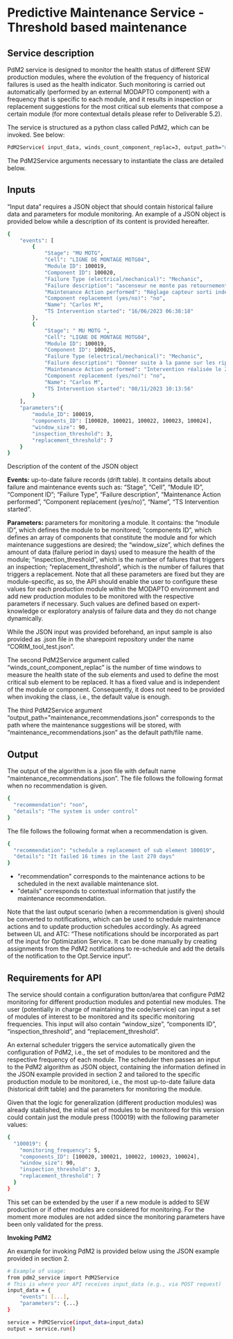 # Predictive Maintenance Service - Threshold based maintenance

## Service description

PdM2 service is designed to monitor the health status of different SEW production modules, where the evolution of the frequency of historical failures is used as the health indicator. Such monitoring is carried out automatically (performed by an external MODAPTO component) with a frequency that is specific to each module, and it results in inspection or replacement suggestions for the most critical sub elements that compose a certain module (for more contextual details please refer to Deliverable 5.2).

The service is structured as a python class called PdM2, which can be invoked. See below:

```sh
PdM2Service( input_data, winds_count_component_replac=3, output_path="maintenance_recommendations.json")
```

The PdM2Service arguments necessary to instantiate the class are detailed below.

## Inputs

“Input data” requires a JSON object that should contain historical failure data and parameters for module monitoring. An example of a JSON object is provided below while a description of its content is provided hereafter. 

```sh
{
    "events": [
        {
            "Stage": "MU MOTG",
            "Cell": "LIGNE DE MONTAGE MOTG04",
            "Module ID": 100019,
            "Component ID": 100020,
            "Failure Type (electrical/mechanical)": "Mechanic",
            "Failure description": "ascenseur ne monte pas retournement",
            "Maintenance Action performed": "Réglage capteur sorti indexeur\n----- Mickael KLEIN 16/06/2023 08:01 -----",
            "Component replacement (yes/no)": "no",
            "Name": "Carlos M",
            "TS Intervention started": "16/06/2023 06:38:18"
        },
        {
            "Stage": " MU MOTG ",
            "Cell": "LIGNE DE MONTAGE MOTG04",
            "Module ID": 100019,
            "Component ID": 100025,
            "Failure Type (electrical/mechanical)": "Mechanic",
            "Failure description": "Donner suite à la panne sur les rippeurs. Remise en état !",
            "Maintenance Action performed": "Intervention réalisée le 22 novembre 2023\r\n----- Damien Kuhn 23/11/2023 08:34 -----",
            "Component replacement (yes/no)": "no",
            "Name": "Carlos M",
            "TS Intervention started": "08/11/2023 10:13:56"
        }
    ],
    "parameters":{
        "module_ID": 100019,
        "components_ID": [100020, 100021, 100022, 100023, 100024],
        "window_size": 90,
        "inspection_threshold": 3,
        "replacement_threshold": 7
    }
}

```
Description of the content of the JSON object

**Events:** up-to-date failure records (drift table). It contains details about failure and maintenance events such as: “Stage”, “Cell”, “Module ID”, “Component ID”; “Failure Type”, “Failure description”, “Maintenance Action performed”, “Component replacement (yes/no)”, “Name”, “TS Intervention started”.

**Parameters:** parameters for monitoring a module. It contains: the “module ID”, which defines the module to be monitored; “components ID”, which defines an array of components that constitute the module and for which maintenance suggestions are desired; the “window_size”, which defines the amount of data (failure period in days) used to measure the health of the module; “inspection_threshold”, which is the number of failures that triggers an inspection; “replacement_threshold”, which is the number of failures that triggers a replacement. Note that all these parameters are fixed but they are module-specific, as so, the API should enable the user to configure these values for each production module within the MODAPTO environment and add new production modules to be monitored with the respective parameters if necessary. Such values are defined based on expert-knowledge or exploratory analysis of failure data and they do not change dynamically. 

While the JSON input was provided beforehand,  an input sample is also provided as .json file in the sharepoint repository under the name “CORIM_tool_test.json”. 

The second PdM2Service argument called “winds_count_component_replac” is the number of time windows to measure the health state of the sub elements and used to define the most critical sub element to be replaced. It has a fixed value and is independent of the module or component. Consequently, it does not need to be provided when invoking the class, i.e., the default value is enough. 

The third PdM2Service argument “output_path="maintenance_recommendations.json" corresponds to the path where the maintenance suggestions will be stored, with “maintenance_recommendations.json” as the default path/file name. 

## Output

The output of the algorithm is a .json file with default name “maintenance_recommendations.json”. The file follows the following format when no recommendation is given. 

```sh
{
  "recommendation": "non",
  "details": "The system is under control"
}
```
The file follows the following format when a recommendation is given. 
```sh
{
  "recommendation": "schedule a replacement of sub element 100019",
  "details": "It failed 16 times in the last 270 days"
}
```
- "recommendation" corresponds to the maintenance actions to be scheduled in the next available maintenance slot.
- "details" corresponds to contextual information that justify the maintenance recommendation.

Note that the last output scenario (when a recommendation is given) should be converted to notifications, which can be used to schedule maintenance actions and to update production schedules accordingly. As agreed between UL and ATC: “These notifications should be incorporated as part of the input for Optimization Service. It can be done manually by creating assignments from the PdM2 notifications to re-schedule and add the details of the notification to the Opt.Service input”.

## Requirements for API
The service should contain a configuration button/area that configure PdM2 monitoring for different production modules and potential new modules. The user (potentially in charge of maintaining the code/service) can input a set of modules of interest to be monitored and its specific monitoring frequencies. This input will also contain “window_size”, “components ID”, “inspection_threshold”, and “replacement_threshold”. 

An external scheduler triggers the service automatically given the configuration of PdM2, i.e., the set of modules to be monitored and the respective frequency of each module. The scheduler then passes an input to the PdM2 algorithm as JSON object, containing the information defined in the JSON example provided in section 2 and tailored to the specific production module to be monitored, i.e., the most up-to-date failure data (historical drift table) and the parameters for monitoring the module.

Given that the logic for generalization (different production modules) was already stablished, the initial set of modules to be monitored for this version could contain just the module press (100019) with the following parameter values:

```sh
{
  "100019": {
    "monitoring_frequency": 5,
    "components_ID": [100020, 100021, 100022, 100023, 100024],
    "window_size": 90,
    "inspection_threshold": 3,
    "replacement_threshold": 7
  }
}
```
This set can be extended by the user if a new module is added to SEW production or if other modules are considered for monitoring. For the moment more modules are not added since the monitoring parameters have been only  validated for the press. 

**Invoking PdM2**

An example for invoking PdM2 is provided below using the JSON example provided in section 2.
```sh
# Example of usage:
from pdm2_service import PdM2Service
# This is where your API receives input_data (e.g., via POST request)
input_data = {
    "events": [...],
    "parameters": {...}
}

service = PdM2Service(input_data=input_data)
output = service.run()
```